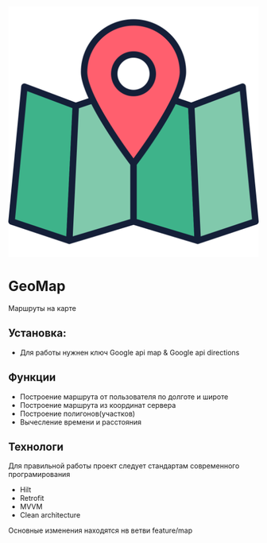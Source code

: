 ![Demo](https://github.com/Maandraj/GeoMap/blob/master/icon.svg?raw=false)
# GeoMap
Маршруты на карте

## Установка:
  - Для работы нужнен ключ Google api map & Google api directions

## Функции
- Построение маршрута от пользователя по долготе и широте
- Построение маршрута из координат сервера
- Построение полигонов(участков)
- Вычесление времени и расстояния

## Технологи
Для правильной работы проект следует стандартам современного програмирования
- Hilt
- Retrofit
- MVVM
- Clean architecture

Основные изменения находятся нв ветви feature/map
